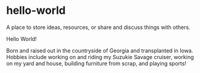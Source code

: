 # hello-world
A place to store ideas, resources, or share and discuss things with others.

Hello World! 

Born and raised out in the countryside of Georgia and transplanted in Iowa. 
Hobbies include working on and riding my Suzukie Savage cruiser, working on my 
yard and house, building furniture from scrap, and playing sports! 
